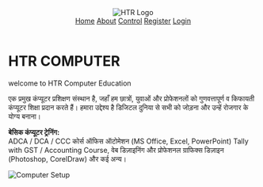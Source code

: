<!DOCTYPE html>
<html lang="hi">
<head>
  <meta charset="UTF-8">
  <meta name="viewport" content="width=device-width, initial-scale=1.0">
  <title>HTR Computer Education</title>
  <link rel="stylesheet" href="style.css">
</head>
<body>
  <header>
    <img src="logo/logo.png" class="logo" alt="HTR Logo">
    <nav>
      <a href="index.html">Home</a>
      <a href="about.html">About</a>
      <a href="control.html">Control</a>
      <a href="register.html">Register</a>
      <a href="login.html">Login</a>
    </nav>
  </header>

  <main class="main-content">
    <div class="left">
      <h1>HTR COMPUTER</h1>
      <p class="welcome">welcome to HTR Computer Education</p>
      <p class="description">
        एक प्रमुख कंप्यूटर प्रशिक्षण संस्थान है, जहाँ हम छात्रों, युवाओं और प्रोफेशनलों को गुणवत्तापूर्ण व किफायती कंप्यूटर शिक्षा प्रदान करते हैं। हमारा उद्देश्य है डिजिटल दुनिया से सभी को जोड़ना और उन्हें रोजगार के योग्य बनाना।
      </p>
      <p class="training">
        <b>बेसिक कंप्यूटर ट्रेनिंग:</b><br>
        ADCA / DCA / CCC कोर्स ऑफिस ऑटोमेशन (MS Office, Excel, PowerPoint) Tally with GST / Accounting Course, वेब डिज़ाइनिंग और प्रोफेशनल ग्राफिक्स डिज़ाइन (Photoshop, CorelDraw) और कई अन्य।
      </p>
    </div>
    <div class="right">
      <img src="images/computer-image.jpg" alt="Computer Setup">
    </div>
  </main>
</body>
</html>
